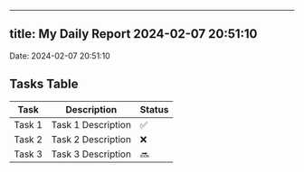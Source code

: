
---
title: My Daily Report 2024-02-07 20:51:10
---

Date: 2024-02-07 20:51:10

## Tasks Table

| Task | Description | Status |
|------|-------------|--------|
| Task 1 | Task 1 Description | ✅ |
| Task 2 | Task 2 Description | ❌ |
| Task 3 | Task 3 Description | 🔜 |
